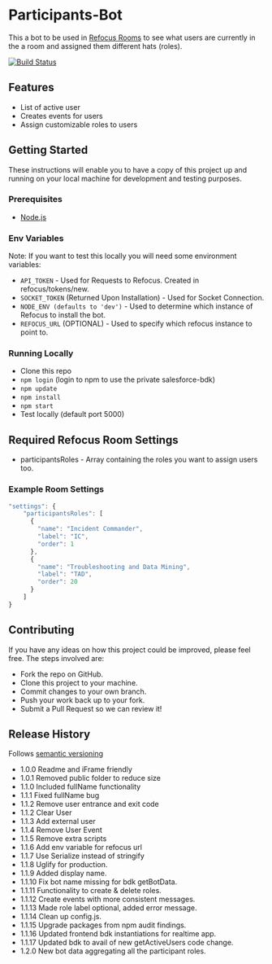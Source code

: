 # Participants-Bot

This a bot to be used in [Refocus Rooms](https://github.com/salesforce/refocus) to see what users are currently in the a room and assigned them different hats (roles).

[![Build Status](https://travis-ci.org/salesforce/refocus-bot-participants.svg?branch=master)](https://travis-ci.org/salesforce/refocus-bot-participants.svg)

## Features
* List of active user
* Creates events for users
* Assign customizable roles to users

## Getting Started
These instructions will enable you to have a copy of this project up and running on your local machine for development and testing purposes.

### Prerequisites
* [Node.js](https://nodejs.org/en/)

### Env Variables
Note: If you want to test this locally you will need some environment variables:
* ```API_TOKEN``` - Used for Requests to Refocus. Created in refocus/tokens/new.
* ```SOCKET_TOKEN``` (Returned Upon Installation) - Used for Socket Connection.
* ```NODE_ENV (defaults to 'dev')``` - Used to determine which instance of Refocus to install the bot.
* ```REFOCUS_URL``` (OPTIONAL) - Used to specify which refocus instance to point to.

### Running Locally
* Clone this repo
* ```npm login``` (login to npm to use the private salesforce-bdk)
* ```npm update```
* ```npm install```
* ```npm start```
* Test locally (default port 5000)

## Required Refocus Room Settings
* participantsRoles - Array containing the roles you want to assign users too.

### Example Room Settings
```javascript
"settings": {
	"participantsRoles": [
	  {
	    "name": "Incident Commander",
	    "label": "IC",
	    "order": 1
	  },
	  {
	    "name": "Troubleshooting and Data Mining",
	    "label": "TAD",
	    "order": 20
	  }
	]
}
```

## Contributing
If you have any ideas on how this project could be improved, please feel free. The steps involved are:
* Fork the repo on GitHub.
* Clone this project to your machine.
* Commit changes to your own branch.
* Push your work back up to your fork.
* Submit a Pull Request so we can review it!

## Release History
Follows [semantic versioning](https://docs.npmjs.com/getting-started/semantic-versioning#semver-for-publishers)
* 1.0.0 Readme and iFrame friendly
* 1.0.1 Removed public folder to reduce size
* 1.1.0 Included fullName functionality
* 1.1.1 Fixed fullName bug
* 1.1.2 Remove user entrance and exit code
* 1.1.2 Clear User
* 1.1.3 Add external user
* 1.1.4 Remove User Event
* 1.1.5 Remove extra scripts
* 1.1.6 Add env variable for refocus url
* 1.1.7 Use Serialize instead of stringify
* 1.1.8 Uglify for production.
* 1.1.9 Added display name.
* 1.1.10 Fix bot name missing for bdk getBotData.
* 1.1.11 Functionality to create & delete roles.
* 1.1.12 Create events with more consistent messages.
* 1.1.13 Made role label optional, added error message.
* 1.1.14 Clean up config.js.
* 1.1.15 Upgrade packages from npm audit findings.
* 1.1.16 Updated frontend bdk instantiations for realtime app.
* 1.1.17 Updated bdk to avail of new getActiveUsers code change.
* 1.2.0  New bot data aggregating all the participant roles.
